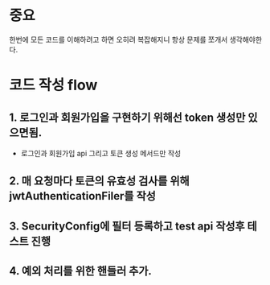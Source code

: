 # 중요
한번에 모든 코드를 이해하려고 하면 오히려 복잡해지니 항상 문제를 쪼개서 생각해야한다.

# 코드 작성 flow

## 1. 로그인과 회원가입을 구현하기 위해선 token 생성만 있으면됨.
- 로그인과 회원가입 api 그리고 토큰 생성 메서드만 작성

## 2. 매 요청마다 토큰의 유효성 검사를 위해 jwtAuthenticationFiler를 작성

## 3. SecurityConfig에 필터 등록하고 test api 작성후 테스트 진행

## 4. 예외 처리를 위한 핸들러 추가.
